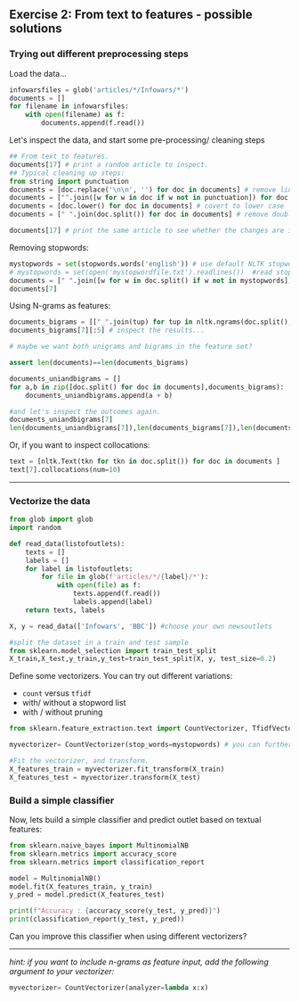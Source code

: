 
## Exercise 2: From text to features - possible solutions

### Trying out different preprocessing steps

Load the data...

```python
infowarsfiles = glob('articles/*/Infowars/*')
documents = []
for filename in infowarsfiles:
    with open(filename) as f:
        documents.append(f.read())
```

Let's inspect the data, and start some pre-processing/ cleaning steps

```python
## From text to features.
documents[17] # print a random article to inspect.
## Typical cleaning up steps:
from string import punctuation
documents = [doc.replace('\n\n', '') for doc in documents] # remove line breaks
documents = ["".join([w for w in doc if w not in punctuation]) for doc in documents] # remove punctuation
documents = [doc.lower() for doc in documents] # covert to lower case
documents = [" ".join(doc.split()) for doc in documents] # remove double spaces by splitting the strings into words and joining these words again

documents[17] # print the same article to see whether the changes are in line with what you want
```

Removing stopwords:

```python
mystopwords = set(stopwords.words('english')) # use default NLTK stopword list; alternatively:
# mystopwords = set(open('mystopwordfile.txt').readlines())  #read stopword list from a textfile with one stopword per line
documents = [" ".join([w for w in doc.split() if w not in mystopwords]) for doc in documents]
documents[7]
```

Using N-grams as features:

```python
documents_bigrams = [["_".join(tup) for tup in nltk.ngrams(doc.split(),2)] for doc in documents] # creates bigrams
documents_bigrams[7][:5] # inspect the results...

# maybe we want both unigrams and bigrams in the feature set?

assert len(documents)==len(documents_bigrams)

documents_uniandbigrams = []
for a,b in zip([doc.split() for doc in documents],documents_bigrams):
    documents_uniandbigrams.append(a + b)

#and let's inspect the outcomes again.
documents_uniandbigrams[7]
len(documents_uniandbigrams[7]),len(documents_bigrams[7]),len(documents[7].split())
```

Or, if you want to inspect collocations:

```python
text = [nltk.Text(tkn for tkn in doc.split()) for doc in documents ]
text[7].collocations(num=10)
```

----------

### Vectorize the data

```python
from glob import glob
import random

def read_data(listofoutlets):
    texts = []
    labels = []
    for label in listofoutlets:
        for file in glob(f'articles/*/{label}/*'):
            with open(file) as f:
                texts.append(f.read())
                labels.append(label)
    return texts, labels

X, y = read_data(['Infowars', 'BBC']) #choose your own newsoutlets

```


```python
#split the dataset in a train and test sample
from sklearn.model_selection import train_test_split
X_train,X_test,y_train,y_test=train_test_split(X, y, test_size=0.2)    
```

Define some vectorizers.
You can try out different variations:
- `count` versus `tfidf`
- with/ without a stopword list
- with / without pruning


```python
from sklearn.feature_extraction.text import CountVectorizer, TfidfVectorizer

myvectorizer= CountVectorizer(stop_words=mystopwords) # you can further modify this yourself.

#Fit the vectorizer, and transform.
X_features_train = myvectorizer.fit_transform(X_train)
X_features_test = myvectorizer.transform(X_test)

```
### Build a simple classifier

Now, lets build a simple classifier and predict outlet based on textual features:

```python
from sklearn.naive_bayes import MultinomialNB
from sklearn.metrics import accuracy_score
from sklearn.metrics import classification_report

model = MultinomialNB()
model.fit(X_features_train, y_train)
y_pred = model.predict(X_features_test)

print(f"Accuracy : {accuracy_score(y_test, y_pred)}")
print(classification_report(y_test, y_pred))

```

Can you improve this classifier when using different vectorizers?

----




*hint: if you want to include n-grams as feature input, add the following argument to your vectorizer:*

```python
myvectorizer= CountVectorizer(analyzer=lambda x:x)
```
